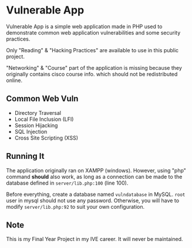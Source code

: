 # Vulnerable App
Vulnerable App is a simple web application made in PHP used to demonstrate common web application vulnerabilities and some security practices.

Only "Reading" & "Hacking Practices" are available to use in this public project.

"Networking" & "Course" part of the application is missing because they originally contains cisco course info. which should not be redistributed online.

## Common Web Vuln
- Directory Traversal
- Local File Inclusion (LFI)
- Session Hijacking
- SQL Injection
- Cross Site Scripting (XSS)

## Running It
The application originally ran on XAMPP (windows). However, using "php" command **should** also work, as long as a connection can be made to the database defined in `server/lib.php:100` (line 100).

Before everything, create a database named `vulndatabase` in MySQL. `root` user in mysql should not use any password. Otherwise, you will have to modify `server/lib.php:92` to suit your own configuration.

## Note
This is my Final Year Project in my IVE career. It will never be maintained.